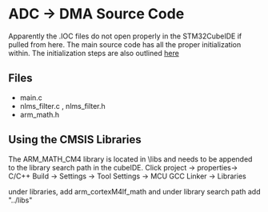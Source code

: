 # ADC -> DMA Source Code

Apparently the .IOC files do not open properly in the STM32CubeIDE if pulled from here. The main source code has all the proper initialization within. The initialization steps are also outlined [here](https://docs.google.com/document/d/1qkgSoZE3QrpV7r2WLNOdz0vMn0RVLeRlGni07C8RmEA/edit?usp=sharing)

## Files

- main.c
- nlms_filter.c , nlms_filter.h
- arm_math.h


## Using the CMSIS Libraries

The ARM_MATH_CM4 library is located in \libs and needs to be appended to the library search path in the cubeIDE. 
Click project -> properties-> C/C++ Build -> Settings -> Tool Settings -> MCU GCC Linker -> Libraries

under libraries, add arm_cortexM4lf_math and under library search path add "../libs"
